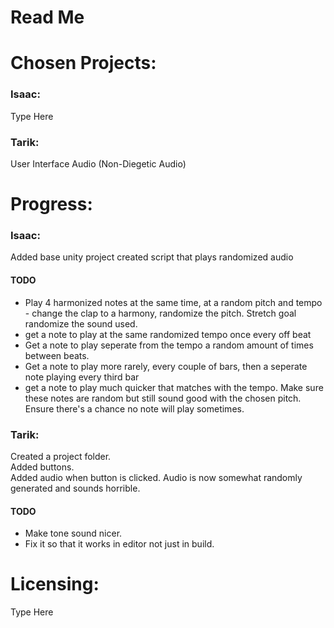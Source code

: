 # Read Me

# Chosen Projects:

### Isaac:

Type Here

### Tarik:

User Interface Audio (Non-Diegetic Audio)

# Progress:

### Isaac:

Added base unity project
created script that plays randomized audio

#### TODO
* Play 4 harmonized notes at the same time, at a random pitch and tempo - change the clap to a harmony, randomize the pitch. Stretch goal randomize the sound used.
* get a note to play at the same randomized tempo once every off beat
* Get a note to play seperate from the tempo a random amount of times between beats.
* Get a note to play more rarely, every couple of bars, then a seperate note playing every third bar
* get a note to play much quicker that matches with the tempo. Make sure these notes are random but still sound good with the chosen pitch. Ensure there's a chance no note will play sometimes.

### Tarik:

Created a project folder.  
Added buttons.  
Added audio when button is clicked.
Audio is now somewhat randomly generated and sounds horrible.

#### TODO
* Make tone sound nicer.
* Fix it so that it works in editor not just in build.

# Licensing:

Type Here
